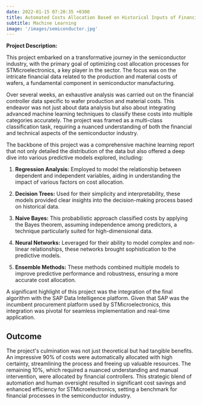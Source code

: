 ```yaml
---
date: 2022-01-15 07:20:35 +0300
title: Automated Costs Allocation Based on Historical Inputs of Financial Controllers in the Semiconductor Industry
subtitle: Machine Learning
image: '/images/semiconductor.jpg'
---
```


**Project Description:**

This project embarked on a transformative journey in the semiconductor industry, with the primary goal of optimizing cost allocation processes for STMicroelectronics, a key player in the sector. The focus was on the intricate financial data related to the production and material costs of wafers, a fundamental component in semiconductor manufacturing.

Over several weeks, an exhaustive analysis was carried out on the financial controller data specific to wafer production and material costs. This endeavor was not just about data analysis but also about integrating advanced machine learning techniques to classify these costs into multiple categories accurately. The project was framed as a multi-class classification task, requiring a nuanced understanding of both the financial and technical aspects of the semiconductor industry.

The backbone of this project was a comprehensive machine learning report that not only detailed the distribution of the data but also offered a deep dive into various predictive models explored, including:

1. **Regression Analysis:** Employed to model the relationship between dependent and independent variables, aiding in understanding the impact of various factors on cost allocation.

2. **Decision Trees:** Used for their simplicity and interpretability, these models provided clear insights into the decision-making process based on historical data.

3. **Naive Bayes:** This probabilistic approach classified costs by applying the Bayes theorem, assuming independence among predictors, a technique particularly suited for high-dimensional data.

4. **Neural Networks:** Leveraged for their ability to model complex and non-linear relationships, these networks brought sophistication to the predictive models.

5. **Ensemble Methods:** These methods combined multiple models to improve predictive performance and robustness, ensuring a more accurate cost allocation.

A significant highlight of this project was the integration of the final algorithm with the SAP Data Intelligence platform. Given that SAP was the incumbent procurement platform used by STMicroelectronics, this integration was pivotal for seamless implementation and real-time application.

## Outcome

The project's culmination was not just theoretical but had tangible benefits. An impressive 90% of costs were automatically allocated with high certainty, streamlining the process and freeing up valuable resources. The remaining 10%, which required a nuanced understanding and manual intervention, were allocated by financial controllers. This strategic blend of automation and human oversight resulted in significant cost savings and enhanced efficiency for STMicroelectronics, setting a benchmark for financial processes in the semiconductor industry.